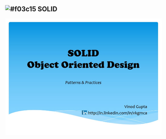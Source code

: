 ## ![#f03c15](https://via.placeholder.com/15/f03c15/000000?text=+) SOLID

![Test Image 4](https://github.com/vkg-mca/SOLID/blob/main/Images/1.jpg)